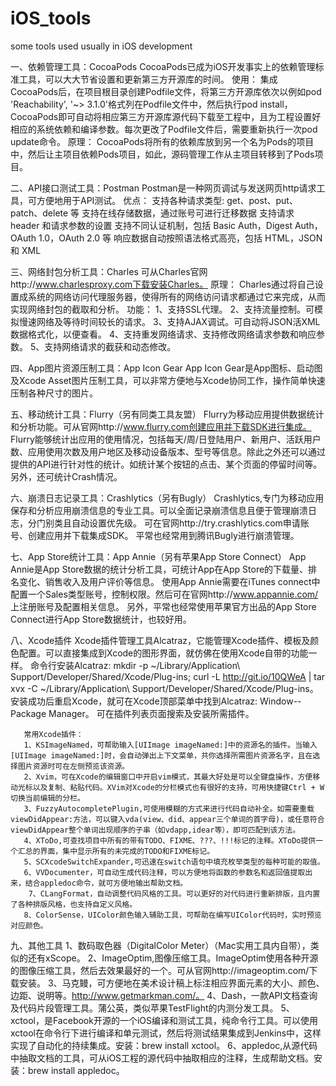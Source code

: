 # iOS_tools
some tools used usually in iOS development


一、依赖管理工具：CocoaPods
       CocoaPods已成为iOS开发事实上的依赖管理标准工具，可以大大节省设置和更新第三方开源库的时间。
       使用：
       集成CocoaPods后，在项目根目录创建Podfile文件，将第三方开源库依次以例如pod 'Reachability',  '~> 3.1.0'格式列在Podfile文件中，然后执行pod install，CocoaPods即可自动将相应第三方开源库源代码下载至工程中，且为工程设置好相应的系统依赖和编译参数。每次更改了Podfile文件后，需要重新执行一次pod update命令。
        原理：
        CocoaPods将所有的依赖库放到另一个名为Pods的项目中，然后让主项目依赖Pods项目，如此，源码管理工作从主项目转移到了Pods项目。

二、API接口测试工具：Postman
       Postman是一种网页调试与发送网页http请求工具，可方便地用于API测试。
       优点：
       支持各种请求类型: get、post、put、patch、delete 等
       支持在线存储数据，通过账号可进行迁移数据
       支持请求 header 和请求参数的设置
       支持不同认证机制，包括 Basic Auth，Digest Auth，OAuth 1.0，OAuth 2.0 等
       响应数据自动按照语法格式高亮，包括 HTML，JSON 和 XML

三、网络封包分析工具：Charles
       可从Charles官网http://www.charlesproxy.com下载安装Charles。
       原理：
         Charles通过将自己设置成系统的网络访问代理服务器，使得所有的网络访问请求都通过它来完成，从而实现网络封包的截取和分析。
       功能：
         1、支持SSL代理。
         2、支持流量控制。可模拟慢速网络及等待时间较长的请求。
         3、支持AJAX调试。可自动将JSON活XML数据格式化，以便查看。
         4、支持重发网络请求、支持修改网络请求参数和响应参数。
         5、支持网络请求的截获和动态修改。

四、App图片资源压制工具：App Icon Gear
        App Icon Gear是App图标、启动图及Xcode Asset图片压制工具，可以非常方便地与Xcode协同工作，操作简单快速压制各种尺寸的图片。

五、移动统计工具：Flurry（另有同类工具友盟）
        Flurry为移动应用提供数据统计和分析功能。可从官网http://www.flurry.com创建应用并下载SDK进行集成。
        Flurry能够统计出应用的使用情况，包括每天/周/日登陆用户、新用户、活跃用户数、应用使用次数及用户地区及移动设备版本、型号等信息。除此之外还可以通过提供的API进行针对性的统计。如统计某个按钮的点击、某个页面的停留时间等。另外，还可统计Crash情况。
      
六、崩溃日志记录工具：Crashlytics（另有Bugly）
       Crashlytics,专门为移动应用保存和分析应用崩溃信息的专业工具。可以全面记录崩溃信息且便于管理崩溃日志，分门别类且自动设置优先级。
      可在官网http://try.crashlytics.com申请账号、创建应用并下载集成SDK。
      平常也经常用到腾讯Bugly进行崩溃管理。

七、App Store统计工具：App Annie（另有苹果App Store Connect）
       App Annie是App Store数据的统计分析工具，可统计App在App Store的下载量、排名变化、销售收入及用户评价等信息。
       使用App Annie需要在iTunes connect中配置一个Sales类型账号，控制权限。然后可在官网http://www.appannie.com/ 上注册账号及配置相关信息。
      另外，平常也经常使用苹果官方出品的App Store Connect进行App Store数据统计，也较好用。

八、Xcode插件
       Xcode插件管理工具Alcatraz，它能管理Xcode插件、模板及颜色配置。可以直接集成到Xcode的图形界面，就仿佛在使用Xcode自带的功能一样。
命令行安装Alcatraz:
       mkdir -p ~/Library/Application\ Support/Developer/Shared/Xcode/Plug-ins;
       curl -L http://git.io/10QWeA | tar xvx -C ~/Library/Application\ Support/Developer/Shared/Xcode/Plug-ins。
安装成功后重启Xcode，就可在Xcode顶部菜单中找到Alcatraz: Window--Package Manager。
可在插件列表页面搜索及安装所需插件。

       常用Xcode插件：
       1、KSImageNamed，可帮助输入[UIImage imageNamed:]中的资源名的插件。当输入[UIImage imageNamed:]时，会自动弹出上下文菜单，共你选择所需图片资源名字，且在选择图片资源时可在左侧预览该资源。
       2、Xvim，可在Xcode的编辑窗口中开启vim模式，其最大好处是可以全键盘操作，方便移动光标以及复制、粘贴代码。XVim对Xcode的分栏模式也有很好的支持，可用快捷键Ctrl + W切换当前编辑的分栏。
       3、FuzzyAutocompletePlugin,可使用模糊的方式来进行代码自动补全。如需要重载viewDidAppear:方法，可以键入vda(view、did、appear三个单词的首字母)，或任意符合viewDidAppear整个单词出现顺序的子串（如vdapp,idear等），即可匹配到该方法。
       4、XToDo,可查找项目中所有的带有TODO、FIXME、???、!!!标记的注释。XToDo提供一个汇总的界面，集中显示所有的未完成的TODO和FIXME标记。
       5、SCXcodeSwitchExpander,可迅速在switch语句中填充枚举类型的每种可能的取值。
       6、VVDocumenter，可自动生成代码注释，可以方便地将函数的参数名和返回值提取出来，结合appledoc命令，就可方便地输出帮助文档。
        7、CLangFormat，自动调整代码风格的工具。可以更好的对代码进行重新排版，且内置了各种排版风格，也支持自定义风格。
       8、ColorSense，UIColor颜色输入辅助工具，可帮助在编写UIColor代码时，实时预览对应颜色。

九、其他工具
1、数码取色器（DigitalColor Meter）（Mac实用工具内自带），类似的还有xScope。
2、ImageOptim,图像压缩工具。ImageOptim使用各种开源的图像压缩工具，然后去效果最好的一个。可从官网http://imageoptim.com/下载安装。
3、马克鳗，可方便地在美术设计稿上标注相应界面元素的大小、颜色、边距、说明等。http://www.getmarkman.com/。
4、Dash，一款API文档查询及代码片段管理工具。蒲公英，类似苹果TestFlight的内测分发工具。
 5、xctool，是Facebook开源的一个iOS编译和测试工具，纯命令行工具。可以使用xctool在命令行下进行编译和单元测试，然后将测试结果集成到Jenkins中，这样实现了自动化的持续集成。安装：brew install xctool。
6、appledoc,从源代码中抽取文档的工具，可从iOS工程的源代码中抽取相应的注释，生成帮助文档。安装：brew install appledoc。


